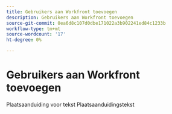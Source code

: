 ```yaml
---
title: Gebruikers aan Workfront toevoegen
description: Gebruikers aan Workfront toevoegen
source-git-commit: 0ea6d8c107d0dbe171022a3b902241ed84c1233b
workflow-type: tm+mt
source-wordcount: '17'
ht-degree: 0%

---
```


# Gebruikers aan Workfront toevoegen

Plaatsaanduiding voor tekst Plaatsaanduidingstekst
